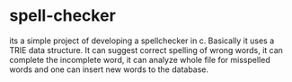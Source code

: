 spell-checker
=============

its a simple project of developing a spellchecker in c. Basically it uses a TRIE data structure. It can suggest correct spelling of wrong words, it can complete the incomplete word, it can analyze whole file for misspelled words and one can insert new words to the database. 
